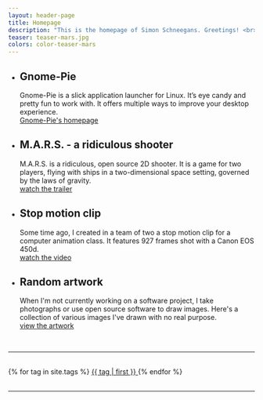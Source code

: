 ```yaml
---
layout: header-page
title: Homepage
description: "This is the homepage of Simon Schneegans. Greetings! <br>Explore the <a href='/blog'><i class='fa fa-pencil'></i> blog</a>, discover my <a href='/projects.html'><i class='fa fa-gears'></i> projects</a> or use the <i class='fa fa-tag'></i> tags below to find something specific."
teaser: teaser-mars.jpg
colors: color-teaser-mars
---
```


<nav class="row">
  <div class="col-xs-12">
    <div class="accordion accordion-items-4">
      <ul>
        <li class="color-teaser-gnomepie" style="background-image:url('/assets/pictures/teaser-gnomepie.jpg')">
          <div>
            <h2>Gnome-Pie</h2>
            <p>Gnome-Pie is a slick application launcher for Linux. It’s eye candy and pretty fun to work with. It offers multiple ways to improve your desktop experience. <br><a href="/gnome-pie.html">Gnome-Pie's homepage <i class="fa fa-angle-right"></i></a></p>
          </div>
        </li>
        <li class="color-project-gnomepie" style="background-image:url('/assets/pictures/teaser-mars.jpg')">
          <div>
            <h2>M.A.R.S. - a ridiculous shooter</h2>
            <p>M.A.R.S. is a ridiculous, open source 2D shooter. It is a game for two players, flying with ships in a two-dimensional space setting, governed by the laws of gravity. <br> <a href="/mars.html">watch the trailer <i class="fa fa-angle-right"></i></a></p>
          </div>
        </li>
        <li class="color-lfelc-planning" style="background-image:url('/assets/pictures/teaser-formes-et-couleurs.jpg')">
          <div>
            <h2>Stop motion clip</h2>
            <p>Some time ago, I created in a team of two a stop motion clip for a computer animation class. It features 927 frames shot with a Canon EOS 450d. <br> <a href="/formes-et-couleurs.html">watch the video <i class="fa fa-angle-right"></i></a></p>
          </div>
        </li>
        <li class="color-teaser-art" style="background-image:url('/assets/pictures/london.jpg')">
          <div>
            <h2>Random artwork</h2>
            <p>When I'm not currently working on a software project, I take photographs or use open source software to draw images. Here's a collection of various images I've drawn with no real purpose.<br> <a href="/artwork.html">view the artwork <i class="fa fa-angle-right"></i></a></p>
          </div>
        </li>
      </ul>
    </div>
  </div>


  <div class="text-center col-xs-8 col-xs-offset-2">
    <br><hr><br>
  </div>
  <div class="text-center col-sm-6 col-sm-offset-3 col-xs-8 col-xs-offset-2">
    <!-- <h2></h2> -->
    {% for tag in site.tags %}
    <a href="/blog/tags/{{ tag | first | slugize }}" class="badge" style="font-size: {{ tag | last | size | times: 120 | divided_by: site.tags.size | plus: 90 }}%">
      {{ tag | first }}
    </a>
    {% endfor %}
  </div>
    <div class="text-center col-xs-8 col-xs-offset-2">
    <br><hr><br>
  </div>
</nav>
